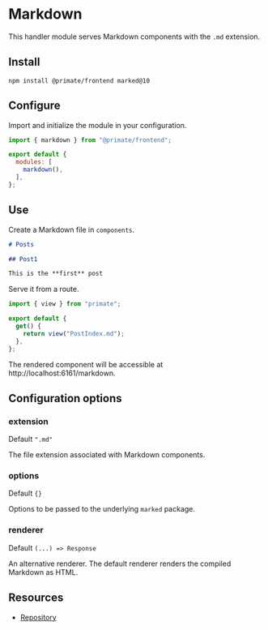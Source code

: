 # Markdown

This handler module serves Markdown components with the `.md` extension.

## Install

`npm install @primate/frontend marked@10`

## Configure

Import and initialize the module in your configuration.

```js caption=primate.config.js
import { markdown } from "@primate/frontend";

export default {
  modules: [
    markdown(),
  ],
};
```
## Use

Create a Markdown file in `components`.

```md caption=components/PostIndex.md
# Posts

## Post1

This is the **first** post
```

Serve it from a route.

```js caption=routes/markdown.js
import { view } from "primate";

export default {
  get() {
    return view("PostIndex.md");
  },
};
```

The rendered component will be accessible at http://localhost:6161/markdown.

## Configuration options

### extension

Default `".md"`

The file extension associated with Markdown components.

### options

Default `{}`

Options to be passed to the underlying `marked` package.

### renderer

Default `(...) => Response`

An alternative renderer. The default renderer renders the compiled Markdown as
HTML.

## Resources

* [Repository][repo]

[repo]: https://github.com/primatejs/primate/tree/master/packages/frontend
